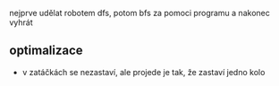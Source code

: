 nejprve udělat robotem dfs, potom bfs za pomoci programu a nakonec vyhrát

optimalizace
-------------
- v zatáčkách se nezastaví, ale projede je tak, že zastaví jedno kolo